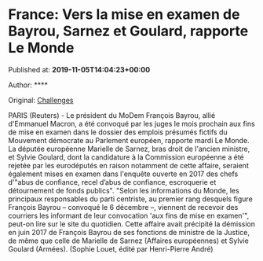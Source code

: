 
# France: Vers la mise en examen de Bayrou, Sarnez et Goulard, rapporte Le Monde

Published at: **2019-11-05T14:04:23+00:00**

Author: ****

Original: [Challenges](https://www.challenges.fr/top-news/france-vers-la-mise-en-examen-de-bayrou-sarnez-et-goulard-rapporte-le-monde_683243)

PARIS (Reuters) - Le président du MoDem François Bayrou, allié d'Emmanuel Macron, a été convoqué par les juges le mois prochain aux fins de mise en examen dans le dossier des emplois présumés fictifs du Mouvement démocrate au Parlement européen, rapporte mardi Le Monde.
La députée européenne Marielle de Sarnez, bras droit de l'ancien ministre, et Sylvie Goulard, dont la candidature à la Commission européenne a été rejetée par les eurodéputés en raison notamment de cette affaire, seraient également mises en examen dans l'enquête ouverte en 2017 des chefs d'"abus de confiance, recel d’abus de confiance, escroquerie et détournement de fonds publics".
"Selon les informations du Monde, les principaux responsables du parti centriste, au premier rang desquels figure François Bayrou – convoqué le 6 décembre –, viennent de recevoir des courriers les informant de leur convocation 'aux fins de mise en examen'", peut-on lire sur le site du quotidien.
Cette affaire avait précipité la démission en juin 2017 de François Bayrou de ses fonctions de ministre de la Justice, de même que celle de Marielle de Sarnez (Affaires européennes) et Sylvie Goulard (Armées).
(Sophie Louet, édité par Henri-Pierre André)

